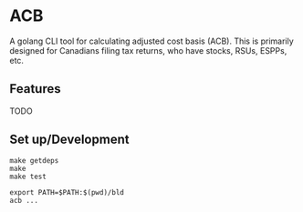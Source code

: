 # ACB

A golang CLI tool for calculating adjusted cost basis (ACB). This is primarily designed
for Canadians filing tax returns, who have stocks, RSUs, ESPPs, etc.

## Features
TODO

## Set up/Development
```
make getdeps
make
make test

export PATH=$PATH:$(pwd)/bld
acb ...
```
